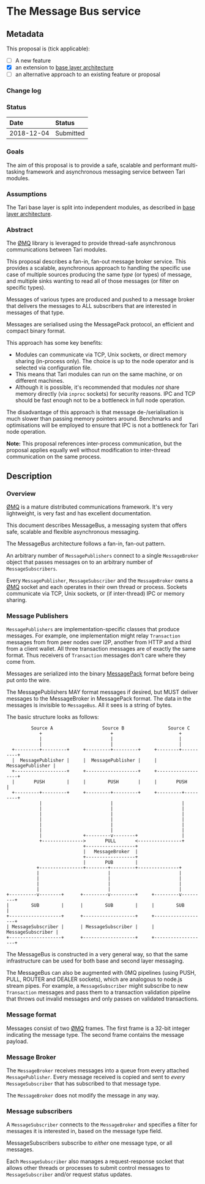 # The Message Bus service

## Metadata

This proposal is (tick applicable):

* [ ] A new feature
* [x] an extension to [base layer architecture](./181107-base-layer-architecture.md)
* [ ] an alternative approach to an existing feature or proposal

### Change log

### Status

| Date       | Status    |
|:-----------|:----------|
| 2018-12-04 | Submitted |


### Goals

The aim of this proposal is to provide a safe, scalable and performant multi-tasking framework and asynchronous
messaging service between Tari modules.

### Assumptions

The Tari base layer is split into independent modules, as described in [base layer architecture](./181107-base-layer-architecture.md).

### Abstract

The [ØMQ] library is leveraged to provide thread-safe asynchronous communications between Tari modules.

This proposal describes a fan-in, fan-out message broker service. This provides a scalable, asynchronous approach to
handling the specific use case of multiple sources producing the same _type_ (or types) of message, and multiple sinks
wanting to read all of those messages (or filter on specific types).

Messages of various types are produced and pushed to a message broker that delivers the messages to ALL subscribers that
are interested in messages of that type.

Messages are serialised using the MessagePack protocol, an efficient and compact binary format.

This approach has some key benefits:
* Modules can communicate via TCP, Unix sockets, or direct memory sharing (in-process only). The choice is up to the node
  operator and is selected via configuration file.
* This means that Tari modules can run on the same machine, or on different machines.
* Although it is possible, it's recommended that modules *not* share memory directly (via `inproc` sockets) for security
  reasons. IPC and TCP should be fast enough not to be a bottleneck in full node operation.

The disadvantage of this approach is that message de-/serialisation is much slower than passing memory pointers around.
Benchmarks and optimisations will be employed to ensure that IPC is not a bottleneck for Tari node operation.

**Note:** This proposal references inter-process communication, but the proposal applies equally well without
modification to inter-thread communication on the same process.

## Description

### Overview
[ØMQ] is a mature distributed communications framework. It's very lightweight, is very fast and has excellent documentation.

This document describes MessageBus, a messaging system that offers safe, scalable and flexible asynchronous messaging.

The MessageBus architecture follows a fan-in, fan-out pattern.

An arbitrary number of `MessagePublishers` connect to a single `MessageBroker` object that passes messages on to an
arbitrary number of `MessageSubscribers`.

Every `MessagePublisher`, `MessageSubscriber` and the `MessageBroker` owns a [ØMQ] socket and each operates in their own
thread or process. Sockets communicate via TCP, Unix sockets, or (if inter-thread) IPC or memory sharing.

### Message Publishers
`MessagePublishers` are implementation-specific classes that produce messages. For example, one implementation might
relay `Transaction` messages from from peer nodes over I2P, another from HTTP and a third from a client wallet. All
three transaction messages are of exactly the same format. Thus receivers of `Transaction` messages don't care where they
come from.

Messages are serialized into the binary [MessagePack](https://msgpack.org/index.html) format before being put onto the wire.

The MessagePublishers MAY format messages if desired, but MUST deliver messages to the MessageBroker in MessagePack format.
The data in the messages is invisible to `MessageBus`. All it sees is a string of bytes.


The basic structure looks as follows:

```text
         Source A                  Source B                Source C
            +                         +                        +
            |                         |                        |
            |                         |                        |
  +---------+---------+     +---------+---------+     +--------+----------+
  |  MessagePublisher |     |  MessagePublisher |     |  MessagePublisher |
  +-------------------+     +-------------------+     +-------------------+
  |       PUSH        |     |        PUSH       |     |       PUSH        |
  +---------+---------+     +---------+---------+     +---------+---------+
            |                         |                         |
            |                         |                         |
            |                         |                         |
            |                         |                         |
            |                         |                         |
            |                         |                         |
            |               +---------v--------+                |
            +--------------->       PULL       <----------------+
                            +------------------+
                            |   MessageBroker  |
                            +------------------+
                            |       PUB        |
           +----------------+--------+---------+---------------+
           |                         |                         |
           |                         |                         |
           |                         |                         |
           |                         |                         |
+----------v--------+      +---------v---------+     +---------v---------+
|        SUB        |      |        SUB        |     |        SUB        |
+-------------------+      +-------------------+     +-------------------+
| MessageSubscriber |      | MessageSubscriber |     | MessageSubscriber |
+-------------------+      +-------------------+     +-------------------+
```

The MessageBus is constructed in a very general way, so that the same infrastructure can be used for both base and
second layer messaging.

The MessageBus can also be augmented with 0MQ pipelines (using PUSH, PULL, ROUTER and DEALER sockets), which are
analogous to node.js stream pipes. For example, a `MessageSubscriber` might subscribe to new `Transaction` messages and
pass them to a transaction validation pipeline that throws out invalid messages and only passes on validated
transactions.

### Message format

Messages consist of two [ØMQ] frames. The first frame is a 32-bit integer indicating the message type. The second frame
contains the message payload.

### Message Broker

The `MessageBroker` receives messages into a queue from every attached `MessagePublisher`. Every message received is
copied and sent to *every* `MessageSubscriber` that has subscribed to that message type.

The `MessageBroker` does not modify the message in any way.

### Message subscribers

A `MessageSubscriber` connects to the `MessageBroker` and specifies a filter for messages it is interested in, based on
the message type field.

MessageSubscribers subscribe to *either* one message type, or all messages.

Each `MessageSubscriber` also manages a request-response socket that allows other threads or processes to submit control
messages to `MessageSubscriber` and/or request status updates.

 [ØMQ]: http://zguide.zeromq.org